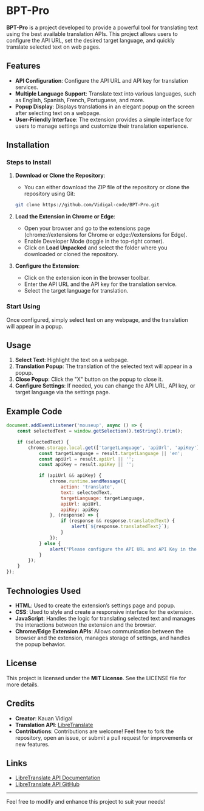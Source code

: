 # BPT-Pro

**BPT-Pro** is a project developed to provide a powerful tool for translating text using the best available translation APIs. This project allows users to configure the API URL, set the desired target language, and quickly translate selected text on web pages.

## Features

- **API Configuration**: Configure the API URL and API key for translation services.
- **Multiple Language Support**: Translate text into various languages, such as English, Spanish, French, Portuguese, and more.
- **Popup Display**: Displays translations in an elegant popup on the screen after selecting text on a webpage.
- **User-Friendly Interface**: The extension provides a simple interface for users to manage settings and customize their translation experience.

## Installation

### Steps to Install

1. **Download or Clone the Repository**:
   - You can either download the ZIP file of the repository or clone the repository using Git:

   ```bash
   git clone https://github.com/Vidigal-code/BPT-Pro.git
   ```

2. **Load the Extension in Chrome or Edge**:
   - Open your browser and go to the extensions page (chrome://extensions for Chrome or edge://extensions for Edge).
   - Enable Developer Mode (toggle in the top-right corner).
   - Click on **Load Unpacked** and select the folder where you downloaded or cloned the repository.

3. **Configure the Extension**:
   - Click on the extension icon in the browser toolbar.
   - Enter the API URL and the API key for the translation service.
   - Select the target language for translation.

### Start Using

Once configured, simply select text on any webpage, and the translation will appear in a popup.

## Usage

1. **Select Text**: Highlight the text on a webpage.
2. **Translation Popup**: The translation of the selected text will appear in a popup.
3. **Close Popup**: Click the "X" button on the popup to close it.
4. **Configure Settings**: If needed, you can change the API URL, API key, or target language via the settings page.

## Example Code

```javascript
document.addEventListener('mouseup', async () => {
    const selectedText = window.getSelection().toString().trim();

    if (selectedText) {
        chrome.storage.local.get(['targetLanguage', 'apiUrl', 'apiKey'], (result) => {
            const targetLanguage = result.targetLanguage || 'en';
            const apiUrl = result.apiUrl || '';
            const apiKey = result.apiKey || '';

            if (apiUrl && apiKey) {
                chrome.runtime.sendMessage({
                    action: 'translate',
                    text: selectedText,
                    targetLanguage: targetLanguage,
                    apiUrl: apiUrl,
                    apiKey: apiKey
                }, (response) => {
                    if (response && response.translatedText) {
                        alert(`${response.translatedText}`);
                    }
                });
            } else {
                alert("Please configure the API URL and API Key in the settings.");
            }
        });
    }
});
```

## Technologies Used

- **HTML**: Used to create the extension’s settings page and popup.
- **CSS**: Used to style and create a responsive interface for the extension.
- **JavaScript**: Handles the logic for translating selected text and manages the interactions between the extension and the browser.
- **Chrome/Edge Extension APIs**: Allows communication between the browser and the extension, manages storage of settings, and handles the popup behavior.

## License

This project is licensed under the **MIT License**. See the LICENSE file for more details.

## Credits

- **Creator**: Kauan Vidigal
- **Translation API**: [LibreTranslate](https://libretranslate.com/)
- **Contributions**: Contributions are welcome! Feel free to fork the repository, open an issue, or submit a pull request for improvements or new features.

## Links

- [LibreTranslate API Documentation](https://libretranslate.com/docs)
- [LibreTranslate API GitHub](https://github.com/LibreTranslate/LibreTranslate)

---

Feel free to modify and enhance this project to suit your needs!